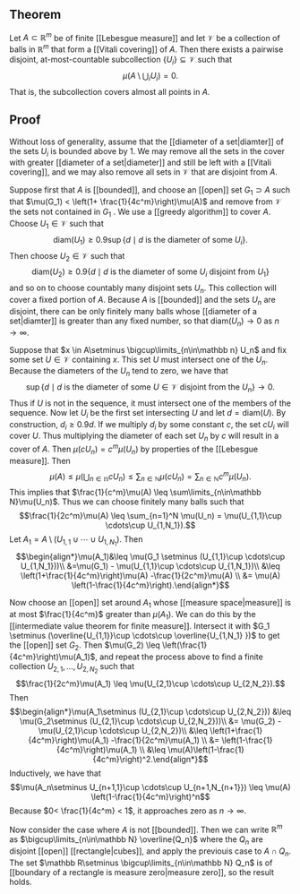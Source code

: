 ## Theorem
Let $A\subset \mathbb R^m$ be of finite [[Lebesgue measure]] and let $\mathcal V$ be a collection of balls in $\mathbb R^m$ that form a [[Vitali covering]] of $A$. Then there exists a pairwise disjoint, at-most-countable subcollection $\{U_i\} \subseteq \mathcal V$ such that $$\mu\left(A\setminus \bigcup_i U_i\right) =0.$$ That is, the subcollection covers almost all points in $A$.
## Proof
Without loss of generality, assume that the [[diameter of a set|diamter]] of the sets $U_i$ is bounded above by $1$. We may remove all the sets in the cover with greater [[diameter of a set|diameter]] and still be left with a [[Vitali covering]], and we may also remove all sets in $\mathcal V$ that are disjoint from $A$.

Suppose first that $A$ is [[bounded]], and choose an [[open]] set $G_1\supset A$ such that $\mu(G_1) < \left(1+ \frac{1}{4c^m}\right)\mu(A)$ and remove from $\mathcal V$ the sets not contained in $G_1$ . We use a [[greedy algorithm]] to cover $A$. Choose $U_1 \in \mathcal V$ such that $$\text{diam}(U_1) \geq 0.9\sup\{d \mid d \text{ is the diameter of some } U_i\}.$$ Then choose $U_2 \in \mathcal V$ such that $$\text{diam}(U_2) \geq 0.9 \{d \mid d \text{ is the diameter of some } U_i \text{ disjoint from } U_1\}$$ and so on to choose countably many disjoint sets $U_n$. This collection will cover a fixed portion of $A$. Because $A$ is [[bounded]] and the sets $U_n$ are disjoint, there can be only finitely many balls whose [[diameter of a set|diamter]] is greater than any fixed number, so that $\text{diam}(U_n) \to 0$ as $n \to \infty$. 

Suppose that $x \in A\setminus \bigcup\limits_{n\in\mathbb n} U_n$ and fix some set $U \in\mathcal V$ containing $x$. This set $U$ must intersect one of the $U_n$. Because the diameters of the $U_n$ tend to zero, we have that $$\sup\{d \mid d \text{ is the diameter of some } U\in \mathcal V \text{ disjoint from the } U_n\}\to 0.$$ Thus if $U$ is not in the sequence, it must intersect one of the members of the sequence. Now let $U_i$ be the first set intersecting $U$ and let $d = \text{diam}(U)$. By construction, $d_i \geq 0.9d$. If we multiply $d_i$ by some constant $c$, the set $cU_i$ will cover $U$. Thus multiplying the diameter of each set $U_n$ by $c$ will result in a cover of $A$.  Then $\mu(cU_n) = c^m\mu(U_n)$ by properties of the [[Lebesgue measure]]. Then
$$\mu(A) \leq \mu\left( \bigcup_{n\in\mathbb n} cU_n\right)\leq \sum_{n\in\mathbb N}\mu(cU_n) = \sum_{n\in\mathbb N}c^m\mu(U_n).$$ This implies that $\frac{1}{c^m}\mu(A) \leq \sum\limits_{n\in\mathbb N}\mu(U_n)$. Thus we can choose finitely many balls such that $$\frac{1}{2c^m}\mu(A) \leq \sum_{n=1}^N \mu(U_n) = \mu(U_{1,1}\cup \cdots\cup U_{1,N_1}).$$ Let $A_1 = A\setminus (U_{1,1}\cup \cdots\cup U_{1,N_1})$. Then $$\begin{align*}\mu(A_1)&\leq \mu(G_1 \setminus (U_{1,1}\cup \cdots\cup U_{1,N_1}))\\
&=\mu(G_1) - \mu(U_{1,1}\cup \cdots\cup U_{1,N_1})\\ &\leq \left(1+\frac{1}{4c^m}\right)\mu(A) -\frac{1}{2c^m}\mu(A) \\ &= \mu(A) \left(1-\frac{1}{4c^m}\right).\end{align*}$$ 

Now choose an [[open]] set around $A_1$ whose [[measure space|measure]] is at most $\frac{1}{4c^m}$ greater than $\mu(A_1)$. We can do this by the [[intermediate value theorem for finite measure]]. Intersect it with $G_1 \setminus (\overline{U_{1,1}}\cup \cdots\cup \overline{U_{1,N_1}
})$ to get the [[open]] set $G_2$. Then $\mu(G_2) \leq \left(\frac{1}{4c^m}\right)\mu(A_1)$, and repeat the process above to find a finite collection $U_{2,1},\dots, U_{2,N_2}$ such that $$\frac{1}{2c^m}\mu(A_1) \leq \mu(U_{2,1}\cup \cdots\cup U_{2,N_2}).$$ Then $$\begin{align*}\mu(A_1\setminus (U_{2,1}\cup \cdots\cup U_{2,N_2})) &\leq \mu(G_2\setminus (U_{2,1}\cup \cdots\cup U_{2,N_2}))\\ &= \mu(G_2) -\mu(U_{2,1}\cup \cdots\cup U_{2,N_2})\\ &\leq \left(1+\frac{1}{4c^m}\right)\mu(A_1) -\frac{1}{2c^m}\mu(A_1) \\ &= \left(1-\frac{1}{4c^m}\right)\mu(A_1) \\ &\leq \mu(A)\left(1-\frac{1}{4c^m}\right)^2.\end{align*}$$ Inductively, we have that $$\mu(A_n\setminus U_{n+1,1}\cup \cdots\cup U_{n+1,N_{n+1}}) \leq \mu(A) \left(1-\frac{1}{4c^m}\right)^n$$ Because $0< \frac{1}{4c^m} < 1$, it approaches zero as $n \to \infty$. 

Now consider the case where $A$ is not [[bounded]]. Then we can write $\mathbb R^m$ as $\bigcup\limits_{n\in\mathbb N} \overline{Q_n}$ where the $Q_n$ are disjoint [[open]] [[rectangle|cubes]], and apply the previouis case to $A\cap Q_n$. The set $\mathbb R\setminus \bigcup\limits_{n\in\mathbb N} Q_n$ is of [[boundary of a rectangle is measure zero|measure zero]], so the result holds. 